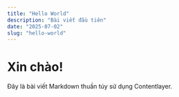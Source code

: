 ```yaml
---
title: "Hello World"
description: "Bài viết đầu tiên"
date: "2025-07-02"
slug: "hello-world"
---
```


# Xin chào!

Đây là bài viết Markdown thuần túy sử dụng Contentlayer.
